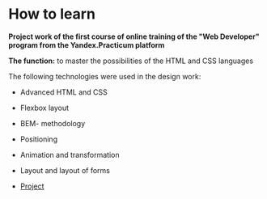 # __How to learn__

__Project work of the first course of online training of the "Web Developer" program from the Yandex.Practicum platform__

__The function:__ to master the possibilities of the HTML and CSS languages

The following technologies were used in the design work:

* Advanced HTML and CSS
* Flexbox layout
* BEM- methodology
* Positioning
* Animation and transformation
* Layout and layout of forms

* [Project](https://nnastish.github.io/how-to-learn/)
